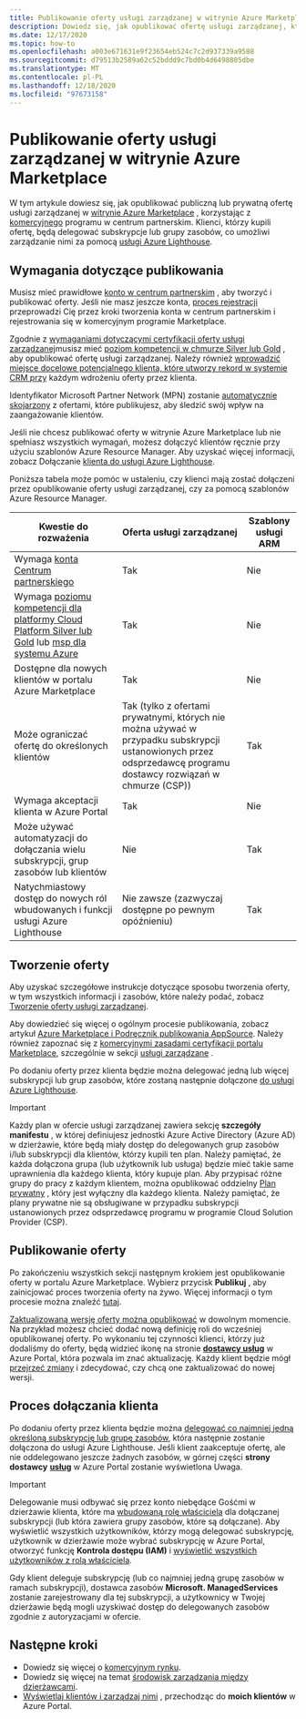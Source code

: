 ```yaml
---
title: Publikowanie oferty usługi zarządzanej w witrynie Azure Marketplace
description: Dowiedz się, jak opublikować ofertę usługi zarządzanej, która dołączy klientów do usługi Azure Lighthouse.
ms.date: 12/17/2020
ms.topic: how-to
ms.openlocfilehash: a003e671631e9f23654eb524c7c2d937339a9588
ms.sourcegitcommit: d79513b2589a62c52bddd9c7bd0b4d6498805dbe
ms.translationtype: MT
ms.contentlocale: pl-PL
ms.lasthandoff: 12/18/2020
ms.locfileid: "97673158"
---
```

# <a name="publish-a-managed-service-offer-to-azure-marketplace"></a>Publikowanie oferty usługi zarządzanej w witrynie Azure Marketplace

W tym artykule dowiesz się, jak opublikować publiczną lub prywatną ofertę usługi zarządzanej w [witrynie Azure Marketplace](https://azuremarketplace.microsoft.com) , korzystając z [komercyjnego](../../marketplace/overview.md) programu w centrum partnerskim. Klienci, którzy kupili ofertę, będą delegować subskrypcje lub grupy zasobów, co umożliwi zarządzanie nimi za pomocą [usługi Azure Lighthouse](../overview.md).

## <a name="publishing-requirements"></a>Wymagania dotyczące publikowania

Musisz mieć prawidłowe [konto w centrum partnerskim](../../marketplace/partner-center-portal/create-account.md) , aby tworzyć i publikować oferty. Jeśli nie masz jeszcze konta, [proces rejestracji](https://aka.ms/joinmarketplace) przeprowadzi Cię przez kroki tworzenia konta w centrum partnerskim i rejestrowania się w komercyjnym programie Marketplace.

Zgodnie z [wymaganiami dotyczącymi certyfikacji oferty usługi zarządzanej](/legal/marketplace/certification-policies#7004-business-requirements)musisz mieć [poziom kompetencji w chmurze Silver lub Gold](/partner-center/learn-about-competencies) , aby opublikować ofertę [](https://partner.microsoft.com/membership/azure-expert-msp) usługi zarządzanej. Należy również [wprowadzić miejsce docelowe potencjalnego klienta, które utworzy rekord w systemie CRM przy](../../marketplace/partner-center-portal/create-new-managed-service-offer.md#customer-leads) każdym wdrożeniu oferty przez klienta.

Identyfikator Microsoft Partner Network (MPN) zostanie [automatycznie skojarzony](../../cost-management-billing/manage/link-partner-id.md) z ofertami, które publikujesz, aby śledzić swój wpływ na zaangażowanie klientów.

Jeśli nie chcesz publikować oferty w witrynie Azure Marketplace lub nie spełniasz wszystkich wymagań, możesz dołączyć klientów ręcznie przy użyciu szablonów Azure Resource Manager. Aby uzyskać więcej informacji, zobacz Dołączanie [klienta do usługi Azure Lighthouse](onboard-customer.md).

Poniższa tabela może pomóc w ustaleniu, czy klienci mają zostać dołączeni przez opublikowanie oferty usługi zarządzanej, czy za pomocą szablonów Azure Resource Manager.

|**Kwestie do rozważenia**  |**Oferta usługi zarządzanej**  |**Szablony usługi ARM**  |
|---------|---------|---------|
|Wymaga [konta Centrum partnerskiego](../../marketplace/partner-center-portal/create-account.md)   |Tak         |Nie        |
|Wymaga [poziomu kompetencji dla platformy Cloud Platform Silver lub Gold](/partner-center/learn-about-competencies) lub [msp dla systemu Azure](https://partner.microsoft.com/membership/azure-expert-msp)      |Tak         |Nie         |
|Dostępne dla nowych klientów w portalu Azure Marketplace     |Tak     |Nie       |
|Może ograniczać ofertę do określonych klientów     |Tak (tylko z ofertami prywatnymi, których nie można używać w przypadku subskrypcji ustanowionych przez odsprzedawcę programu dostawcy rozwiązań w chmurze (CSP))         |Tak         |
|Wymaga akceptacji klienta w Azure Portal     |Tak     |Nie   |
|Może używać automatyzacji do dołączania wielu subskrypcji, grup zasobów lub klientów |Nie     |Tak    |
|Natychmiastowy dostęp do nowych ról wbudowanych i funkcji usługi Azure Lighthouse     |Nie zawsze (zazwyczaj dostępne po pewnym opóźnieniu)         |Tak         |

## <a name="create-your-offer"></a>Tworzenie oferty

Aby uzyskać szczegółowe instrukcje dotyczące sposobu tworzenia oferty, w tym wszystkich informacji i zasobów, które należy podać, zobacz [Tworzenie oferty usługi zarządzanej](../../marketplace/partner-center-portal/create-new-managed-service-offer.md).

Aby dowiedzieć się więcej o ogólnym procesie publikowania, zobacz artykuł [Azure Marketplace i Podręcznik publikowania AppSource](../../marketplace/overview.md). Należy również zapoznać się z [komercyjnymi zasadami certyfikacji portalu Marketplace](/legal/marketplace/certification-policies), szczególnie w sekcji [usługi zarządzane](/legal/marketplace/certification-policies#700-managed-services) .

Po dodaniu oferty przez klienta będzie można delegować jedną lub więcej subskrypcji lub grup zasobów, które zostaną następnie dołączone [do usługi Azure Lighthouse](#the-customer-onboarding-process).

> [!IMPORTANT]
> Każdy plan w ofercie usługi zarządzanej zawiera sekcję **szczegóły manifestu** , w której definiujesz jednostki Azure Active Directory (Azure AD) w dzierżawie, które będą miały dostęp do delegowanych grup zasobów i/lub subskrypcji dla klientów, którzy kupili ten plan. Należy pamiętać, że każda dołączona grupa (lub użytkownik lub usługa) będzie mieć takie same uprawnienia dla każdego klienta, który kupuje plan. Aby przypisać różne grupy do pracy z każdym klientem, można opublikować oddzielny [Plan prywatny](../../marketplace/private-offers.md) , który jest wyłączny dla każdego klienta. Należy pamiętać, że plany prywatne nie są obsługiwane w przypadku subskrypcji ustanowionych przez odsprzedawcę programu w programie Cloud Solution Provider (CSP).

## <a name="publish-your-offer"></a>Publikowanie oferty

Po zakończeniu wszystkich sekcji następnym krokiem jest opublikowanie oferty w portalu Azure Marketplace. Wybierz przycisk **Publikuj** , aby zainicjować proces tworzenia oferty na żywo. Więcej informacji o tym procesie można znaleźć [tutaj](../../marketplace/partner-center-portal/create-new-managed-service-offer.md#publish). 

[Zaktualizowaną wersję oferty można opublikować](../..//marketplace/partner-center-portal/update-existing-offer.md) w dowolnym momencie. Na przykład możesz chcieć dodać nową definicję roli do wcześniej opublikowanej oferty. Po wykonaniu tej czynności klienci, którzy już dodaliśmy do oferty, będą widzieć ikonę na stronie [**dostawcy usług**](view-manage-service-providers.md) w Azure Portal, która pozwala im znać aktualizację. Każdy klient będzie mógł [przejrzeć zmiany](view-manage-service-providers.md#update-service-provider-offers) i zdecydować, czy chcą one zaktualizować do nowej wersji. 

## <a name="the-customer-onboarding-process"></a>Proces dołączania klienta

Po dodaniu oferty przez klienta będzie można [delegować co najmniej jedną określoną subskrypcję lub grupę zasobów](view-manage-service-providers.md#delegate-resources), która następnie zostanie dołączona do usługi Azure Lighthouse. Jeśli klient zaakceptuje ofertę, ale nie oddelegowano jeszcze żadnych zasobów, w górnej części **strony dostawcy** [**usług**](view-manage-service-providers.md) w Azure Portal zostanie wyświetlona Uwaga.

> [!IMPORTANT]
> Delegowanie musi odbywać się przez konto niebędące Gośćmi w dzierżawie klienta, które ma [wbudowaną rolę właściciela](../../role-based-access-control/built-in-roles.md#owner) dla dołączanej subskrypcji (lub która zawiera grupy zasobów, które są dołączane). Aby wyświetlić wszystkich użytkowników, którzy mogą delegować subskrypcję, użytkownik w dzierżawie może wybrać subskrypcję w Azure Portal, otworzyć funkcję **Kontrola dostępu (IAM)** i [wyświetlić wszystkich użytkowników z rolą właściciela](../../role-based-access-control/role-assignments-list-portal.md#list-owners-of-a-subscription).

Gdy klient deleguje subskrypcję (lub co najmniej jedną grupę zasobów w ramach subskrypcji), dostawca zasobów **Microsoft. ManagedServices** zostanie zarejestrowany dla tej subskrypcji, a użytkownicy w Twojej dzierżawie będą mogli uzyskiwać dostęp do delegowanych zasobów zgodnie z autoryzacjami w ofercie.

## <a name="next-steps"></a>Następne kroki

- Dowiedz się więcej o [komercyjnym rynku](../../marketplace/overview.md).
- Dowiedz się więcej na temat [środowisk zarządzania między dzierżawcami](../concepts/cross-tenant-management-experience.md).
- [Wyświetlaj klientów i zarządzaj nimi](view-manage-customers.md) , przechodząc do **moich klientów** w Azure Portal.